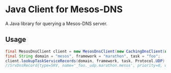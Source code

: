 # Java Client for Mesos-DNS
A Java library for querying a Mesos-DNS server.

## Usage
```java
final MesosDnsClient client = new MesosDnsClient(new CachingDnsClient(new RetryingDnsClient(new DefaultDnsClient())));
final String domain = "mesos", framework = "marathon", task = "foo";
client.lookupTaskServiceRecords(domain, framework, task, Protocol.UDP).stream().forEach(System.out::println);
//SrvDnsRecord{type=SRV, name='_foo._udp.marathon.mesos', priority=0, weight=1, port=54, target='foo-pcsc9-s0.marathon.mesos.'}
```